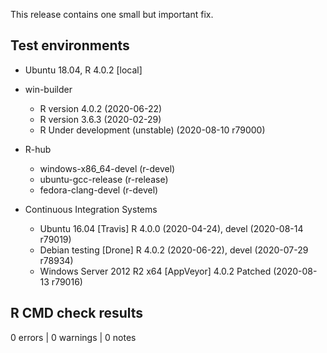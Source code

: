 This release contains one small but important fix.

## Test environments

* Ubuntu 18.04, R 4.0.2 [local]

* win-builder
  * R version 4.0.2 (2020-06-22)
  * R version 3.6.3 (2020-02-29)
  * R Under development (unstable) (2020-08-10 r79000)

* R-hub
  * windows-x86_64-devel (r-devel)
  * ubuntu-gcc-release (r-release)
  * fedora-clang-devel (r-devel)

* Continuous Integration Systems
  * Ubuntu 16.04 [Travis] R 4.0.0 (2020-04-24), devel (2020-08-14 r79019)
  * Debian testing [Drone] R 4.0.2 (2020-06-22), devel (2020-07-29 r78934)
  * Windows Server 2012 R2 x64 [AppVeyor] 4.0.2 Patched (2020-08-13 r79016)


## R CMD check results

0 errors | 0 warnings | 0 notes
